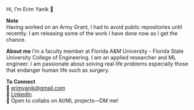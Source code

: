 Hi, I’m Erim Yanik 👋

**Note**  
Having worked on an Army Grant, I had to avoid public repositories until recently. I am releasing some of the work I have done now as I get the chance.

**About me**
I’m a faculty member at Florida A&M University - Florida State University College of Engineering. I am an applied researcher and ML engineer. I am passionate about solving real life problems especially those that endanger human life such as surgery.

**To Connect**  
📧 erimyanik@gmail.com  
🔗 [LinkedIn](https://www.linkedin.com/in/erim-yanik/)  
💬 Open to collabs on AI/ML projects—DM me!

<!---
yaniker/yaniker is a ✨ special ✨ repository because its `README.md` (this file) appears on your GitHub profile.
You can click the Preview link to take a look at your changes.
--->
